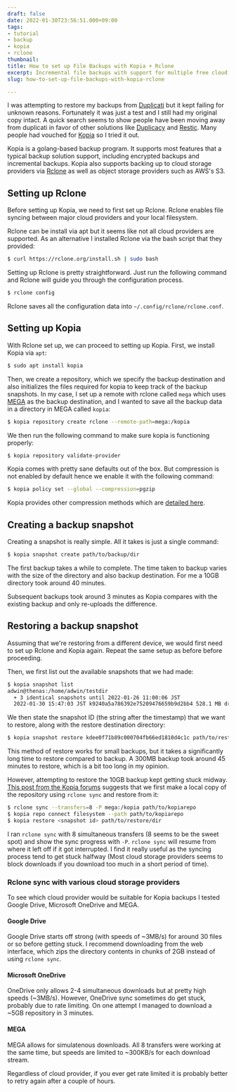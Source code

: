 ```yaml
---
draft: false
date: 2022-01-30T23:56:51.000+09:00
tags:
- tutorial
- backup
- kopia
- rclone
thumbnail:
title: How to set up File Backups with Kopia + Rclone
excerpt: Incremental file backups with support for multiple free cloud providers.
slug: how-to-set-up-file-backups-with-kopia-rclone

---
```

I was attempting to restore my backups from [Duplicati](https://duplicati.com) but it kept failing for unknown reasons. Fortunately it was just a test and I still had my original copy intact. A quick search seems to show people have been moving away from duplicati in favor of other solutions like [Duplicacy](https://duplicacy.com) and [Restic](https://restic.net). Many people had vouched for [Kopia](https://kopia.io) so I tried it out.

Kopia is a golang-based backup program. It supports most features that a typical backup solution support, including encrypted backups and incremental backups. Kopia also supports backing up to cloud storage providers via [Rclone](https://rclone.org) as well as object storage providers such as AWS's S3.

## Setting up Rclone

Before setting up Kopia, we need to first set up Rclone. Rclone enables file syncing between major cloud providers and your local filesystem.

Rclone can be install via apt but it seems like not all cloud providers are supported. As an alternative I installed Rclone via the bash script that they provided:

```bash
$ curl https://rclone.org/install.sh | sudo bash
```

Setting up Rclone is pretty straightforward. Just run the following command and Rclone will guide you through the configuration process.

```bash
$ rclone config
```

Rclone saves all the configuration data into `~/.config/rclone/rclone.conf`.

## Setting up Kopia

With Rclone set up, we can proceed to setting up Kopia. First, we install Kopia via `apt`:

```bash
$ sudo apt install kopia
```

Then, we create a repository, which we specify the backup destination and also initializes the files required for kopia to keep track of the backup snapshots. In my case, I set up a remote with rclone called `mega` which uses [MEGA](https://mega.nz) as the backup destination, and I wanted to save all the backup data in a directory in MEGA called `kopia`:

```bash
$ kopia repository create rclone --remote-path=mega:/kopia
```

We then run the following command to make sure kopia is functioning properly:

```bash
$ kopia repository validate-provider 
```

Kopia comes with pretty sane defaults out of the box. But compression is not enabled by default hence we enable it with the following command:

```bash
$ kopia policy set --global --compression=pgzip
```

Kopia provides other compression methods which are [detailed here](https://kopia.io/docs/advanced/compression/).

## Creating a backup snapshot

Creating a snapshot is really simple. All it takes is just a single command:

```bash
$ kopia snapshot create path/to/backup/dir
```

The first backup takes a while to complete. The time taken to backup varies with the size of the directory and also backup destination. For me a 10GB directory took around 40 minutes.

Subsequent backups took around 3 minutes as Kopia compares with the existing backup and only re-uploads the difference.

## Restoring a backup snapshot

Assuming that we're restoring from a different device, we would first need to set up Rclone and Kopia again. Repeat the same setup as before before proceeding.

Then, we first list out the available snapshots that we had made:

```bash
$ kopia snapshot list
adwin@thenas:/home/adwin/testdir                                                           2022-01-26 02:02:16 JST kdee0f71b89c000704fb66ed1810d4c1c 526.1 MB drwxr-xr-x files:12910 dirs:2049 (latest-2..5,daily-2)
  + 3 identical snapshots until 2022-01-26 11:00:06 JST
  2022-01-30 15:47:03 JST k9240a5a786392e75209476659b9d2bb4 528.1 MB drwxr-xr-x files:12910 dirs:2049 (latest-1,hourly-1,daily-1,weekly-1,monthly-1,annual-1)
```

We then state the snapshot ID (the string after the timestamp) that we want to restore, along with the restore destination directory:

```bash
$ kopia snapshot restore kdee0f71b89c000704fb66ed1810d4c1c path/to/restore/dir
```

This method of restore works for small backups, but it takes a significantly long time to restore compared to backup. A 300MB backup took around 45 minutes to restore, which is a bit too long in my opinion.

However, attempting to restore the 10GB backup kept getting stuck midway. [This post from the Kopia forums](https://kopia.discourse.group/t/rclone-restores-very-slowly/162/3) suggests that we first make a local copy of the repository using `rclone sync` and restore from it:

```bash
$ rclone sync --transfers=8 -P mega:/kopia path/to/kopiarepo
$ kopia repo connect filesystem --path path/to/kopiarepo
$ kopia restore <snapshot id> path/to/restore/dir
```

I ran `rclone sync` with 8 simultaneous transfers (8 seems to be the sweet spot) and show the sync progress with `-P`. `rclone sync` will resume from where it left off if it got interrupted. I find it really useful as the syncing process tend to get stuck halfway (Most cloud storage providers seems to block downloads if you download too much in a short period of time).

### Rclone sync with various cloud storage providers

To see which cloud provider would be suitable for Kopia backups I tested Google Drive, Microsoft OneDrive and MEGA.

#### Google Drive

Google Drive starts off strong (with speeds of \~3MB/s) for around 30 files or so before getting stuck. I recommend downloading from the web interface, which zips the directory contents in chunks of 2GB instead of using `rclone sync`.

#### Microsoft OneDrive

OneDrive only allows 2-4 simultaneous downloads but at pretty high speeds (\~3MB/s). However, OneDrive sync sometimes do get stuck, probably due to rate limiting. On one attempt I managed to download a \~5GB repository in 3 minutes.

#### MEGA

MEGA allows for simulatenous downloads. All 8 transfers were working at the same time, but speeds are limited to \~300KB/s for each download stream.

Regardless of cloud provider, if you ever get rate limited it is probably better to retry again after a couple of hours.
